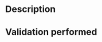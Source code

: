 # Description
<!-- Describe what this request will change/fix and provide any details necessary for reviewers -->


# Validation performed
<!-- What tests and validation you performed on the change -->

